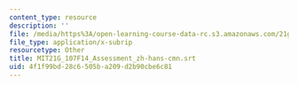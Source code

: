 ```yaml
---
content_type: resource
description: ''
file: /media/https%3A/open-learning-course-data-rc.s3.amazonaws.com/21g-107-chinese-i-streamlined-fall-2014/4f1f99bd28c6505ba209d2b90cbe6c81_MIT21G_107F14_Assessment_zh-hans-cmn.vtt
file_type: application/x-subrip
resourcetype: Other
title: MIT21G_107F14_Assessment_zh-hans-cmn.srt
uid: 4f1f99bd-28c6-505b-a209-d2b90cbe6c81
---
```

